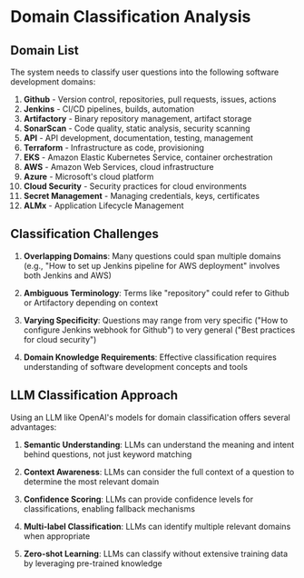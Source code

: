 # Domain Classification Analysis

## Domain List
The system needs to classify user questions into the following software development domains:

1. **Github** - Version control, repositories, pull requests, issues, actions
2. **Jenkins** - CI/CD pipelines, builds, automation
3. **Artifactory** - Binary repository management, artifact storage
4. **SonarScan** - Code quality, static analysis, security scanning
5. **API** - API development, documentation, testing, management
6. **Terraform** - Infrastructure as code, provisioning
7. **EKS** - Amazon Elastic Kubernetes Service, container orchestration
8. **AWS** - Amazon Web Services, cloud infrastructure
9. **Azure** - Microsoft's cloud platform
10. **Cloud Security** - Security practices for cloud environments
11. **Secret Management** - Managing credentials, keys, certificates
12. **ALMx** - Application Lifecycle Management

## Classification Challenges

1. **Overlapping Domains**: Many questions could span multiple domains (e.g., "How to set up Jenkins pipeline for AWS deployment" involves both Jenkins and AWS)

2. **Ambiguous Terminology**: Terms like "repository" could refer to Github or Artifactory depending on context

3. **Varying Specificity**: Questions may range from very specific ("How to configure Jenkins webhook for Github") to very general ("Best practices for cloud security")

4. **Domain Knowledge Requirements**: Effective classification requires understanding of software development concepts and tools

## LLM Classification Approach

Using an LLM like OpenAI's models for domain classification offers several advantages:

1. **Semantic Understanding**: LLMs can understand the meaning and intent behind questions, not just keyword matching

2. **Context Awareness**: LLMs can consider the full context of a question to determine the most relevant domain

3. **Confidence Scoring**: LLMs can provide confidence levels for classifications, enabling fallback mechanisms

4. **Multi-label Classification**: LLMs can identify multiple relevant domains when appropriate

5. **Zero-shot Learning**: LLMs can classify without extensive training data by leveraging pre-trained knowledge
